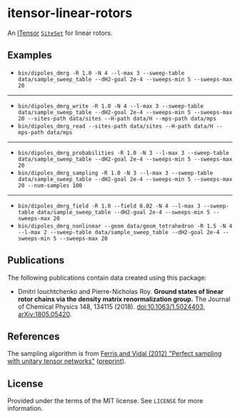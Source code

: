 # itensor-linear-rotors

An [ITensor](http://itensor.org/) [`SiteSet`](http://itensor.org/docs.cgi?page=classes/siteset) for linear rotors.


## Examples

* `bin/dipoles_dmrg -R 1.0 -N 4 --l-max 3 --sweep-table data/sample_sweep_table --dH2-goal 2e-4 --sweeps-min 5 --sweeps-max 20`

---

* `bin/dipoles_dmrg_write -R 1.0 -N 4 --l-max 3 --sweep-table data/sample_sweep_table --dH2-goal 2e-4 --sweeps-min 5 --sweeps-max 20 --sites-path data/sites --H-path data/H --mps-path data/mps`
* `bin/dipoles_dmrg_read --sites-path data/sites --H-path data/H --mps-path data/mps`

---

* `bin/dipoles_dmrg_probabilities -R 1.0 -N 3 --l-max 3 --sweep-table data/sample_sweep_table --dH2-goal 2e-4 --sweeps-min 5 --sweeps-max 20`
* `bin/dipoles_dmrg_sampling -R 1.0 -N 3 --l-max 3 --sweep-table data/sample_sweep_table --dH2-goal 2e-4 --sweeps-min 5 --sweeps-max 20 --num-samples 100`

---

* `bin/dipoles_dmrg_field -R 1.0 --field 0.02 -N 4 --l-max 3 --sweep-table data/sample_sweep_table --dH2-goal 2e-4 --sweeps-min 5 --sweeps-max 20`
* `bin/dipoles_dmrg_nonlinear --geom data/geom_tetrahedron -R 1.5 -N 4 --l-max 2 --sweep-table data/sample_sweep_table --dH2-goal 2e-4 --sweeps-min 5 --sweeps-max 20`


## Publications

The following publications contain data created using this package:

* Dmitri Iouchtchenko and Pierre-Nicholas Roy. **Ground states of linear rotor chains via the density matrix renormalization group.** The Journal of Chemical Physics 148, 134115 (2018). [doi:10.1063/1.5024403](https://aip.scitation.org/doi/abs/10.1063/1.5024403), [arXiv:1805.05420](https://arxiv.org/abs/1805.05420).


## References

The sampling algorithm is from [Ferris and Vidal (2012) "Perfect sampling with unitary tensor networks"](https://journals.aps.org/prb/abstract/10.1103/PhysRevB.85.165146) ([preprint](https://arxiv.org/abs/1201.3974)).


## License

Provided under the terms of the MIT license.
See `LICENSE` for more information.
